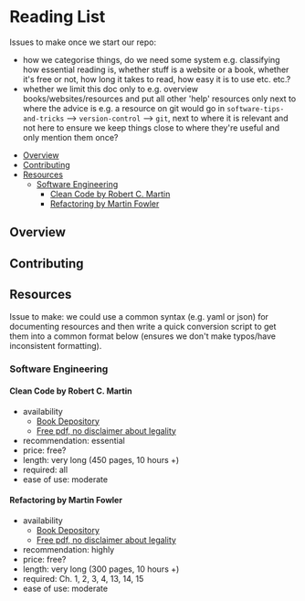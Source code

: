 # Reading List

Issues to make once we start our repo:

- how we categorise things, do we need some system e.g. classifying how essential reading is, whether stuff is a website or a book, whether it's free or not, how long it takes to read, how easy it is to use etc. etc.? 
- whether we limit this doc only to e.g. overview books/websites/resources and put all other 'help' resources only next to where the advice is e.g. a resource on git would go in `software-tips-and-tricks` --> `version-control` --> `git`, next to where it is relevant and not here to ensure we keep things close to where they're useful and only mention them once?

<!-- MarkdownTOC autolink="true" autoanchor="true" markdown_preview="github" -->

- [Overview](#overview)
- [Contributing](#contributing)
- [Resources](#resources)
	- [Software Engineering](#software-engineering)
		- [Clean Code by Robert C. Martin](#clean-code-by-robert-c-martin)
		- [Refactoring by Martin Fowler](#refactoring-by-martin-fowler)

<!-- /MarkdownTOC -->


<a id="overview"></a>
## Overview

<a id="contributing"></a>
## Contributing

<a id="resources"></a>
## Resources

Issue to make: we could use a common syntax (e.g. yaml or json) for documenting resources and then write a quick conversion script to get them into a common format below (ensures we don't make typos/have inconsistent formatting).

<a id="software-engineering"></a>
### Software Engineering

<a id="clean-code-by-robert-c-martin"></a>
#### Clean Code by Robert C. Martin

- availability
    - [Book Depository](https://www.bookdepository.com/Clean-Code-Robert-C-Martin/9780132350884) 
    - [Free pdf, no disclaimer about legality](http://oceanofpdf.com/pdf-epub-clean-code-a-handbook-of-agile-software-craftsmanship-download/)
- recommendation: essential
- price: free?
- length: very long (450 pages, 10 hours +)
- required: all
- ease of use: moderate

<a id="refactoring-by-martin-fowler"></a>
#### Refactoring by Martin Fowler

- availability
    - [Book Depository](https://www.bookdepository.com/Refactoring-Martin-Fowler/9780201485677) 
    - [Free pdf, no disclaimer about legality](https://www.csie.ntu.edu.tw/~r95004/Refactoring_improving_the_design_of_existing_code.pdf)
- recommendation: highly
- price: free?
- length: very long (300 pages, 10 hours +)
- required: Ch. 1, 2, 3, 4, 13, 14, 15
- ease of use: moderate
